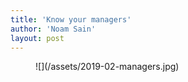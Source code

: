 ```yaml
---
title: 'Know your managers'
author: 'Noam Sain'
layout: post
---
```


<figure class="wp-block-image">![](/assets/2019-02-managers.jpg)</figure>